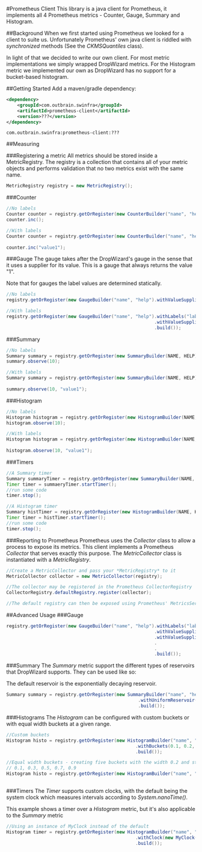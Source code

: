 #Prometheus Client
This library is a java client for Prometheus, it implements all 4 Prometheus metrics - Counter, Gauge, Summary and Histogram.

##Background
When we first started using Prometheus we looked for a client to suite us. Unfortunately Prometheus' own
java client is riddled with *synchronized* methods (See the *CKMSQuantiles* class).

In light of that we decided to write our own client. For most metric implementations we simply wrapped
DropWizard metrics. For the Histogram metric we implemented our own as DropWizard has no support for
a bucket-based histogram.

##Getting Started
Add a maven/gradle dependency:

```xml
<dependency>
    <groupId>com.outbrain.swinfra</groupId>
    <artifactId>prometheus-client</artifactId>
    <version>???</version>
</dependency>
```
```
com.outbrain.swinfra:prometheus-client:???
```

##Measuring

###Registering a metric
All metrics should be stored inside a MetricRegistry. The registry is a collection that contains all of
your metric objects and performs validation that no two metrics exist with the same name.
```java
MetricRegistry registry = new MetricRegistry();
```

###Counter
```java
//No labels
Counter counter = registry.getOrRegister(new CounterBuilder("name", "help").build());
counter.inc();

//With labels
Counter counter = registry.getOrRegister(new CounterBuilder("name", "help").withLabels("label1")
                                                                           .build());
counter.inc("value1");
```

###Gauge
The gauge takes after the DropWizard's gauge in the sense that it uses a supplier for its value.
This is a gauge that always returns the value "1".

Note that for gauges the label values are determined statically.
```java
//No labels
registry.getOrRegister(new GaugeBuilder("name", "help").withValueSupplier(() -> 1d).build());

//With labels
registry.getOrRegister(new GaugeBuilder("name", "help").withLabels("label1")
                                                       .withValueSupplier(() -> 1d, "value1")
                                                       .build());
```

###Summary
```java
//No labels
Summary summary = registry.getOrRegister(new SummaryBuilder(NAME, HELP).build());
summary.observe(10);

//With labels
Summary summary = registry.getOrRegister(new SummaryBuilder(NAME, HELP).withLabels("label1")
                                                                       .build());
summary.observe(10, "value1");
```

###Histogram
```java
//No labels
Histogram histogram = registry.getOrRegister(new HistogramBuilder(NAME, HELP).build());
histogram.observe(10);

//With labels
Histogram histogram = registry.getOrRegister(new HistogramBuilder(NAME, HELP).withLabels("label1")
                                                                             .build());
histogram.observe(10, "value1");
```

###Timers
```java
//A Summary timer
Summary summaryTimer = registry.getOrRegister(new SummaryBuilder(NAME, HELP).build());
Timer timer = summaeryTimer.startTimer();
//run some code
timer.stop();

//A Histogram timer
Summary histTimer = registry.getOrRegister(new HistogramBuilder(NAME, HELP).build());
Timer timer = histTimer.startTimer();
//run some code
timer.stop();
```

###Reporting to Prometheus
Prometheus uses the *Collector* class to allow a process to expose its metrics. This client implements
a Prometheus *Collector* that serves exactly this purpose. The *MetricCollector* class is instantiated with
a *MetricRegistry*.

```java
//Create a MetricCollector and pass your *MetricRegistry* to it
MetricCollector collector = new MetricCollector(registry);

//The collector may be registered in the Prometheus CollectorRegistry
CollectorRegistry.defaultRegistry.register(collector);

//The default registry can then be exposed using Prometheus' MetricsServlet for example
```

##Advanced Usage
###Gauge
```java
registry.getOrRegister(new GaugeBuilder("name", "help").withLabels("label1")
                                                       .withValueSupplier(() -> 1, "value1")
                                                       .withValueSupplier(() -> 2, "value2")
                                                       .
                                                       .
                                                       .build());
```

###Summary
The *Summary* metric support the different types of reservoirs that DropWizard supports. They can be used like so:

The default reservoir is the exponentially decaying reservoir.
```java
Summary summary = registry.getOrRegister(new SummaryBuilder("name", "help").withReservoir()
                                                 .withUniformReservoir(100)
                                                 .build());
```

###Histograms
The *Histogram* can be configured with custom buckets or with equal width buckets at a given range.
```java
//Custom buckets
Histogram histo = registry.getOrRegister(new HistogramBuilder("name", "help")
                                                .withBuckets(0.1, 0.2, 0.5, 1.0)
                                                .build());

//Equal width buckets - creating five buckets with the width 0.2 and starting with 0.1
// 0.1, 0.3, 0.5, 0.7, 0.9
Histogram histo = registry.getOrRegister(new HistogramBuilder("name", "help").withEqualWidthBuckets(0.1, 0.2, 5)
                                                                             .build());
```

###Timers
The *Timer* supports custom clocks, with the default being the system clock which measures intervals
according to *System.nanoTime()*.

This example shows a timer over a *Histogram* metric, but it's also applicable to the *Summary* metric
```java
//Using an instance of MyClock instead of the default
Histogram timer = registry.getOrRegister(new HistogramBuilder("name", "help")
                                                .withClock(new MyClock())
                                                .build()); 
```